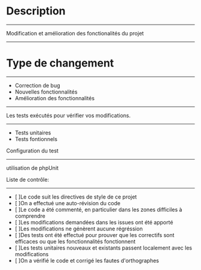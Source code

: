 <h1>Description</h1>
<hr>
<p> Modification et amélioration des fonctionalités du projet </p>
<hr>
<h1>Type de changement</h1>
<hr>
<ul>
 <li>Correction de bug </li>
 <li>Nouvelles fonctionnalités </li>
 <li>Amélioration des fonctionnalités </li>
</ul>
<hr>
Les tests exécutés pour vérifier vos modifications.
<hr>
 <ul>
   <li>Tests unitaires </li>
   <li>Tests fontionnels</li>
 </ul>
 
<p>Configuration du test </p>
<hr>
<p>utilisation de phpUnit</p>
<p> Liste de contrôle: </p>
<hr>
<ul>
 <li>[ ]Le code suit les directives de style de ce projet</li>
 <li>[ ]On a effectué une auto-révision du code</li>
 <li>[ ]Le code a été commenté, en particulier dans les zones difficiles à comprendre</li>
 <li>[ ]Les modifications demandées dans les issues ont été apporté</li>
 <li>[ ]Les modifications ne génèrent aucune régréssion </li>
 <li>[ ]Des tests ont été effectué pour prouver que les correctifs sont efficaces ou que les fonctionnalités fonctionnent</li>
 <li>[ ]Les tests unitaires nouveaux et existants passent localement avec les modifications</li>
 <li>[ ]On a vérifié le code et corrigé les fautes d'orthographes</li>
</ul

